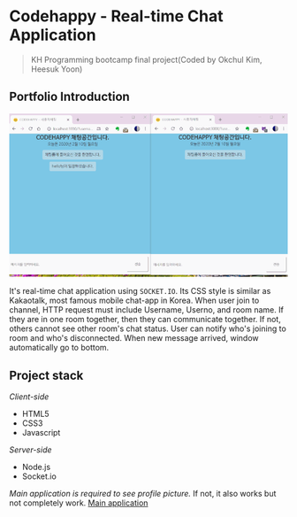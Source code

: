 # Codehappy - Real-time Chat Application

> KH Programming bootcamp final project(Coded by Okchul Kim, Heesuk Yoon)

## Portfolio Introduction

![main_page](./img/node-chat-app.gif)

It's real-time chat application using `SOCKET.IO`. Its CSS style is similar as Kakaotalk, most famous mobile chat-app in Korea.
When user join to channel, HTTP request must include Username, Userno, and room name.
If they are in one room together, then they can communicate together. If not, others cannot see other room's chat status. 
User can notify who's joining to room and who's disconnected.
When new message arrived, window automatically go to bottom. 

## Project stack

*Client-side*
* HTML5
* CSS3
* Javascript

*Server-side*
* Node.js
* Socket.io

*Main application is required to see profile picture.* If not, it also works but not completely work. [Main application](http://github.com/oggy-kim/team34-final-project)